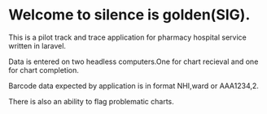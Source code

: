 <h1> Welcome to silence is golden(SIG).</h1>

<p>This is a pilot track and trace application for pharmacy hospital service written in laravel. <br>

Data is entered on two headless computers.One for chart recieval and one for chart completion. <br>

Barcode data expected by application is in format NHI,ward or AAA1234,2.<br>

There is also an ability to flag problematic charts. </p>